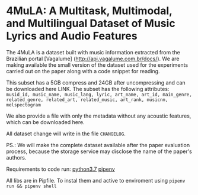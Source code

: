# 4MuLA: A Multitask, Multimodal, and Multilingual Dataset of Music Lyrics and Audio Features
The 4MuLA is a dataset built with music information extracted from the Brazilian portal [Vagalume] (http://api.vagalume.com.br/docs/).
We are making available the small version of the dataset used for the experiments carried out on the paper along with a code snippet for reading.

This subset has a 5GB compress and 24GB after uncompressing and can be downloaded here LINK.
The subset has the following attributes:
`musid_id, music_name, music_lang, lyric, art_name, art_id, main_genre, related_genre, related_art, related_music, art_rank, musicnn, melspectogram`

We also provide a file with only the metadata without any acoustic features, which can be downloaded here.

All dataset change will write in the file `CHANGELOG`. 

PS.: We will make the complete dataset available after the paper evaluation process, because the storage service may disclose the name of the paper's authors.


Requirements to code run:
[python3.7](https://www.python.org/downloads/release/python-370/)
[pipenv](https://pypi.org/project/pipenv/)

All libs are in Pipfile. To instal them and active to enviroment using `pipenv run && pipenv shell` 
